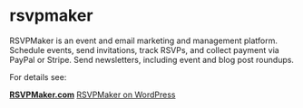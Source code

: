 # rsvpmaker
RSVPMaker is an event and email marketing and management platform. Schedule events, send invitations, track RSVPs, and collect payment via PayPal or Stripe. Send newsletters, including event and blog post roundups.

For details see:

[__RSVPMaker.com__](http://www.rsvpmaker.com/)
[RSVPMaker on WordPress](https://wordpress.org/plugins/rsvpmaker)

